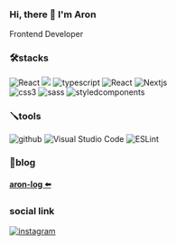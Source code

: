 
### Hi, there 👋 I'm Aron
Frontend Developer
### 🛠️stacks
<div>
  <img src="https://img.shields.io/badge/React-61DAFB?style=flat-square&logo=React&logoColor=black" alt="React" />
   <img src="https://img.shields.io/badge/javascript-F7DF1E?style=flat-square&logo=javascript&logoColor=white"/>
  <img src="https://img.shields.io/badge/TypeScript-3178C6?style=flat-square&logo=TypeScript&logoColor=white" alt="typescript" />
  <img src="https://img.shields.io/badge/Redux-8A2BE2?style=flat-square&logo=React&logoColor=black" alt="React" />
  <img src="https://img.shields.io/badge/Next.js-000000?style=flat-square&logo=Next.js&logoColor=white" alt="Nextjs" />
</div>
<div>
  <img src="https://img.shields.io/badge/css3-1572B6?style=flat-square&logo=css3&logoColor=white" alt="css3" />
  <img src="https://img.shields.io/badge/sass-CC6699?style=flat-square&logo=sass&logoColor=white" alt="sass" />
  <img src="https://img.shields.io/badge/styledcomponents-DB7093?style=flat-square&logo=styledcomponents&logoColor=white" alt="styledcomponents" />
</div>

### 🪛tools

<div>
  <img src="https://img.shields.io/badge/github-181717?style=flat-square&logo=github&logoColor=white" alt="github" />
  <img src="https://img.shields.io/badge/VSCode-007ACC?style=flat-square&logo=Visual Studio Code&logoColor=white" alt="Visual Studio Code" />
  <img src="https://img.shields.io/badge/ESLint-4B32C3?style=flat-square&logo=ESLint&logoColor=white" alt="ESLint" />
</div> 
 
### 🥰blog
#### [aron-log ⬅️](https://morethan-23qdehtms-mini-aron.vercel.app)
### social link
<div>
  <a href="https://instagram.com/aronia_dv?utm_source=qr&igshid=ZDc4ODBmNjlmNQ%3D%3D">
  <img src="https://img.shields.io/badge/instagram-E4405F?style=flat-square&logo=instagram&logoColor=white"  alt="instagram" />
  </a>
</div>
